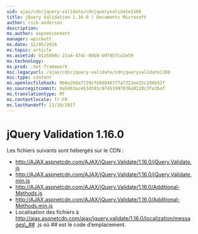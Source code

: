 ```yaml
---
uid: ajax/cdn/jquery-validate/cdnjqueryvalidate1160
title: jQuery Validation 1.16.0 | Documents Microsoft
author: rick-anderson
description: 
ms.author: aspnetcontent
manager: wpickett
ms.date: 12/05/2016
ms.topic: article
ms.assetid: 01a5898c-21a4-474c-88b9-697857ca2e59
ms.technology: 
ms.prod: .net-framework
msc.legacyurl: /ajax/cdn/jquery-validate/cdnjqueryvalidate1160
msc.type: content
ms.openlocfilehash: 0b6e2b0a7729cf69d648777a7323ee15c198b52f
ms.sourcegitcommit: 9a9483aceb34591c97451997036a9120c3fe2baf
ms.translationtype: MT
ms.contentlocale: fr-FR
ms.lasthandoff: 11/10/2017
---
```

<a name="jquery-validation-1160"></a>jQuery Validation 1.16.0
====================
Les fichiers suivants sont hébergés sur le CDN :

- http://AJAX.aspnetcdn.com/AJAX/jQuery.Validate/1.16.0/jQuery.Validate.js
- http://AJAX.aspnetcdn.com/AJAX/jQuery.Validate/1.16.0/jQuery.Validate.min.js
- http://AJAX.aspnetcdn.com/AJAX/jQuery.Validate/1.16.0/Additional-Methods.js
- http://AJAX.aspnetcdn.com/AJAX/jQuery.Validate/1.16.0/Additional-Methods.min.js
- Localisation des fichiers à http://ajax.aspnetcdn.com/ajax/jquery.validate/1.16.0/localization/messages\_## .js où ## est le code d’emplacement.

